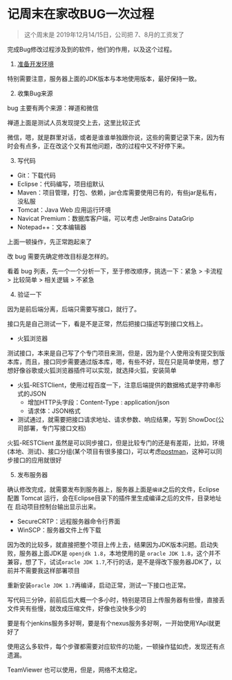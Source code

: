 # 记周末在家改BUG一次过程

> 这个周末是 2019年12月14/15日，公司把 7、8月的工资发了

完成Bug修改过程涉及到的软件，他们的作用，以及这个过程。

1.  [准备开发环境](013.md)

特别需要注意，服务器上面的JDK版本与本地使用版本，最好保持一致。

2.  收集Bug来源

bug 主要有两个来源：禅道和微信

禅道上面是测试人员发现提交上去，这里比较正式

微信，嗯，就是群里对话，或者是谁谁单独跟你说，这些的需要记录下来，因为有时会有点多，正在改这个又有其他问题，改的过程中又不好停下来。


3.  写代码

- Git：下载代码
- Eclipse：代码编写，项目组默认
- Maven：项目管理，打包、依赖，jar仓库需要使用已有的，有些jar是私有，没私服
- Tomcat：Java Web 应用运行环境
- Navicat Premium：数据库客户端，可以考虑 JetBrains DataGrip
- Notepad++：文本编辑器

上面一顿操作，先正常跑起来了

改 bug 需要先确定修改目标是怎样的。

看着 bug 列表，先一个一个分析一下，至于修改顺序，挑选一下：紧急 > 卡流程 > 比较简单 > 相关逻辑 >  不紧急

4.  验证一下

因为是前后端分离，后端只需要写接口，就行了。

接口先是自己测试一下，看是不是正常，然后把接口描述写到接口文档上。

- 火狐浏览器

测试接口，本来是自己写了个专门项目来测，但是，因为是个人使用没有提交到版本库，而且，接口同步需要通过版本库，嗯，有些不好，现在只是简单使用，想了想好像谷歌或火狐浏览器插件可以实现，就选择火狐，安装简单

- 火狐-RESTClient，使用过程百度一下，注意后端提供的数据格式是字符串形式的JSON
  - 增加HTTP头字段：Content-Type : application/json
  - 请求体：JSON格式
- 测试通过，就需要把接口请求地址、请求参数、响应结果，写到 ShowDoc(公司部署，专门写接口文档)

火狐-RESTClient 虽然是可以同步接口，但是比较专门的还是有差距，比如，环境(本地、测试)、接口分组(某个项目有很多接口)，可以考虑[postman](https://www.getpostman.com)，这种可以同步接口的应用就很好


5.  发布服务器

确认修改完成，就需要发布到服务器上，服务器上面是`编译`之后的文件，Eclipse 配置 Tomcat 运行，会在Eclipse目录下的插件里生成编译之后的文件，目录地址在 启动项目控制台输出显示出来。

- SecureCRTP：远程服务器命令行界面
- WinSCP：服务器文件上传下载

因为改的比较多，就直接把整个项目上传上去，结果因为JDK版本问题。启动失败，服务器上面JDK是 `openjdk 1.8`，本地使用的是 `oracle JDK 1.8`，这个并不兼容，想了下，试试`oracle JDK 1.7`,不行的话，是不是得改下服务器JDK了，以前并不需要我这样部署项目

重新安装`oracle JDK 1.7`再编译，启动正常，测试一下接口也正常。

写代码三分钟，前前后后大概一个多小时，特别是项目上传服务器有些慢，直接丢文件夹有些慢，就改成压缩文件，好像也没快多少的

要是有个jenkins服务多好啊，要是有个nexus服务多好啊，一开始使用YApi就更好了

使用这么多软件，每个步骤都需要对应软件的功能，一顿操作猛如虎，发现还有点遗漏。

TeamViewer 也可以使用，但是，网络不太稳定。
